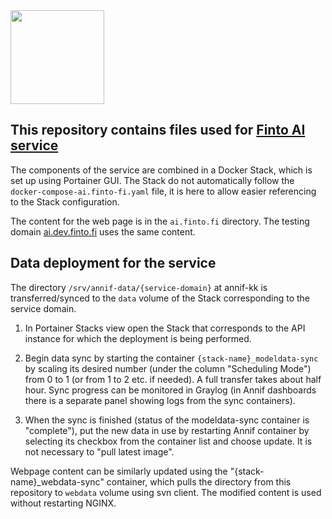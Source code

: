 <img src="https://annif.org/static/img/FintoAI-RGB.svg" width="150">

## This repository contains files used for [Finto AI service](https://ai.finto.fi/)

The components of the service are combined in a Docker Stack, which is set up using Portainer GUI. 
The Stack do not automatically follow the `docker-compose-ai.finto-fi.yaml` file, it is here to allow easier referencing to the Stack configuration. 

The content for the web page is in the `ai.finto.fi` directory. The testing domain [ai.dev.finto.fi](https://ai.dev.finto.fi) uses the same content.


## Data deployment for the service

The directory `/srv/annif-data/{service-domain}` at annif-kk is transferred/synced to the `data` volume of the Stack corresponding to the service domain. 

1. In Portainer Stacks view open the Stack that corresponds to the API instance for which the deployment is being performed.
  
2. Begin data sync by starting the container `{stack-name}_modeldata-sync` by scaling its desired number (under the column "Scheduling Mode") from 0 to 1 (or from 1 to 2 etc. if needed). A full transfer takes about half hour. Sync progress can be monitored in Graylog (in Annif dashboards there is a separate panel showing logs from the sync containers).

3. When the sync is finished (status of the modeldata-sync container is "complete"), put the new data in use by restarting Annif container by selecting its checkbox from the container list and choose update. It is not necessary to "pull latest image".


Webpage content can be similarly updated using the "{stack-name}_webdata-sync" container, which pulls the directory from this repository to `webdata` volume using svn client. The modified content is used without restarting NGINX. 

